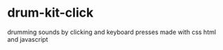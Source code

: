 # drum-kit-click
drumming sounds by clicking and keyboard presses made with css html and javascript
